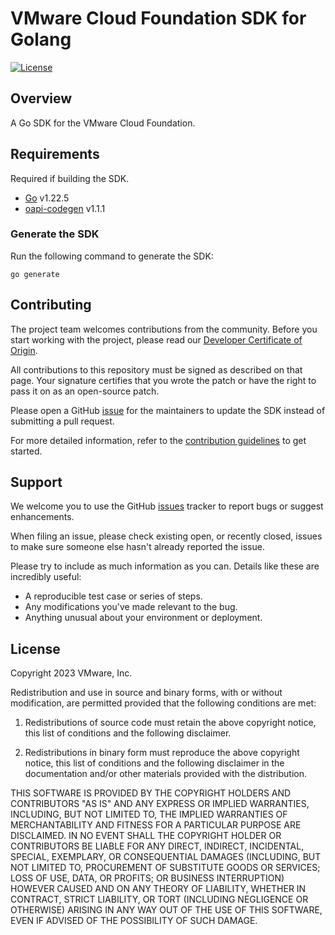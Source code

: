 # VMware Cloud Foundation SDK for Golang

[![License](https://img.shields.io/github/license/vmware/vcf-sdk-go.svg?style=for-the-badge)](LICENSE)

## Overview

A Go SDK for the VMware Cloud Foundation.

## Requirements

Required if building the SDK.

* [Go][golang-install] v1.22.5
* [oapi-codegen](https://github.com/oapi-codegen/runtime) v1.1.1

### Generate the SDK

Run the following command to generate the SDK:

```console
go generate
```

## Contributing

The project team welcomes contributions from the community. Before you start
working with the project, please read our [Developer Certificate of Origin][vmware-cla-dco].

All contributions to this repository must be signed as described on that page.
Your signature certifies that you wrote the patch or have the right to pass it
on as an open-source patch.

Please open a GitHub [issue][issues] for the maintainers to update
the SDK instead of submitting a pull request.

For more detailed information, refer to the [contribution guidelines][contributing]
to get started.

## Support

We welcome you to use the GitHub [issues][issues] tracker to report bugs or
suggest enhancements.

When filing an issue, please check existing open, or recently closed, issues
to make sure someone else hasn't already reported the issue.

Please try to include as much information as you can. Details like these are
incredibly useful:

- A reproducible test case or series of steps.
- Any modifications you've made relevant to the bug.
- Anything unusual about your environment or deployment.

## License

Copyright 2023 VMware, Inc.

Redistribution and use in source and binary forms, with or without
modification, are permitted provided that the following conditions are met:

1. Redistributions of source code must retain the above copyright notice,
this list of conditions and the following disclaimer.

2. Redistributions in binary form must reproduce the above copyright notice,
this list of conditions and the following disclaimer in the documentation
and/or other materials provided with the distribution.

THIS SOFTWARE IS PROVIDED BY THE COPYRIGHT HOLDERS AND CONTRIBUTORS "AS IS"
AND ANY EXPRESS OR IMPLIED WARRANTIES, INCLUDING, BUT NOT LIMITED TO, THE
IMPLIED WARRANTIES OF MERCHANTABILITY AND FITNESS FOR A PARTICULAR PURPOSE
ARE DISCLAIMED. IN NO EVENT SHALL THE COPYRIGHT HOLDER OR CONTRIBUTORS BE
LIABLE FOR ANY DIRECT, INDIRECT, INCIDENTAL, SPECIAL, EXEMPLARY, OR
CONSEQUENTIAL DAMAGES (INCLUDING, BUT NOT LIMITED TO, PROCUREMENT OF
SUBSTITUTE GOODS OR SERVICES; LOSS OF USE, DATA, OR PROFITS; OR BUSINESS
INTERRUPTION) HOWEVER CAUSED AND ON ANY THEORY OF LIABILITY, WHETHER IN
CONTRACT, STRICT LIABILITY, OR TORT (INCLUDING NEGLIGENCE OR OTHERWISE)
ARISING IN ANY WAY OUT OF THE USE OF THIS SOFTWARE, EVEN IF ADVISED OF THE
POSSIBILITY OF SUCH DAMAGE.

[//]: Links

[contributing]: CONTRIBUTING.md
[issues]: https://github.com/vmware/vcf-sdk-go/issues
[golang-install]: https://golang.org/doc/install
[go-swagger]: https://github.com/go-swagger/go-swagger
[vmware-cla-dco]: https://cla.vmware.com/dco

